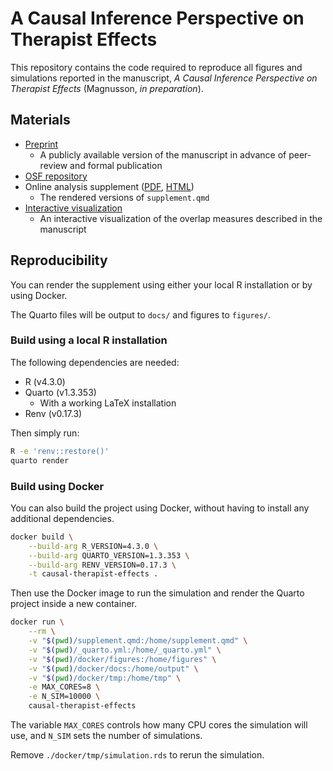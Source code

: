 # A Causal Inference Perspective on Therapist Effects

This repository contains the code required to reproduce all figures and simulations reported in the manuscript, *A Causal Inference Perspective on Therapist Effects* (Magnusson, *in preparation*). 

## Materials
- [Preprint](https://psyarxiv.com/f7mvz)
    - A publicly available version of the manuscript in advance of peer-review and formal publication
- [OSF repository](https://osf.io/kyxet/)
- Online analysis supplement ([PDF](https://github.com/rpsychologist/causal-therapist-effects-paper/blob/main/docs/magnusson-2023-causal-therapist-effects.pdf), [HTML](https://rpsychologist.github.io/causal-therapist-effects-paper))
    - The rendered versions of `supplement.qmd`
- [Interactive visualization](https://rpsychologist.com/therapist-effects)
    - An interactive visualization of the overlap measures described in the manuscript
    
## Reproducibility
You can render the supplement using either your local R installation or by using Docker.

The Quarto files will be output to `docs/` and figures to `figures/`.

### Build using a local R installation
The following dependencies are needed:
- R (v4.3.0)
- Quarto (v1.3.353)
    - With a working LaTeX installation
- Renv (v0.17.3)

Then simply run:
```bash
R -e 'renv::restore()'
quarto render
```

### Build using Docker
You can also build the project using Docker, without having to install any additional dependencies.

```bash
docker build \
    --build-arg R_VERSION=4.3.0 \
    --build-arg QUARTO_VERSION=1.3.353 \
    --build-arg RENV_VERSION=0.17.3 \
    -t causal-therapist-effects .
```

Then use the Docker image to run the simulation and render the Quarto project inside a new container.

```bash
docker run \
    --rm \
    -v "$(pwd)/supplement.qmd:/home/supplement.qmd" \
    -v "$(pwd)/_quarto.yml:/home/_quarto.yml" \
    -v "$(pwd)/docker/figures:/home/figures" \
    -v "$(pwd)/docker/docs:/home/output" \
    -v "$(pwd)/docker/tmp:/home/tmp" \
    -e MAX_CORES=8 \
    -e N_SIM=10000 \
    causal-therapist-effects
```
The variable `MAX_CORES` controls how many CPU cores the simulation will use, and `N_SIM` sets the number of simulations.

Remove `./docker/tmp/simulation.rds` to rerun the simulation.
